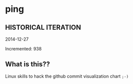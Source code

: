 # ping

## HISTORICAL ITERATION
2014-12-27

Incremented: 938

## What is this?? 
Linux skills to hack the github commit visualization chart `;-)`
